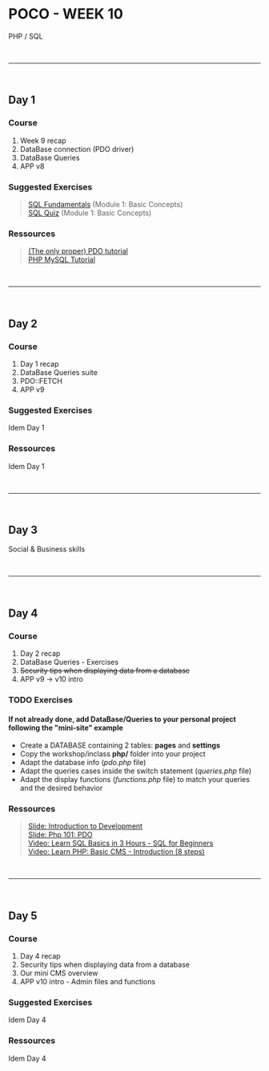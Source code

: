 # POCO - WEEK 10
PHP / SQL


<br>

---

<br>


## Day 1

### Course
1. Week 9 recap
2. DataBase connection (PDO driver)
3. DataBase Queries
4. APP v8


### Suggested Exercises
>[SQL Fundamentals](https://www.sololearn.com/Course/SQL/) (Module 1: Basic Concepts)<br>
[SQL Quiz](https://www.sololearn.com/Course/SQL/) (Module 1: Basic Concepts)<br>

### Ressources
>[(The only proper) PDO tutorial](https://phpdelusions.net/pdo)<br>
[PHP MySQL Tutorial](https://www.w3schools.com/sql/sql_quiz.asp)


<br>

---

<br>


## Day 2

### Course
1. Day 1 recap
2. DataBase Queries suite
3. PDO::FETCH
4. APP v9


### Suggested Exercises
Idem Day 1


### Ressources
Idem Day 1


<br>

---

<br>


## Day 3
Social & Business skills


<br>

---

<br>


## Day 4

### Course
1. Day 2 recap
2. DataBase Queries - Exercises
3. ~~Security tips when displaying data from a database~~
4. APP v9 → v10 intro


### TODO Exercises
#### If not already done, add DataBase/Queries to your personal project following the "mini-site" example<br>
* Create a DATABASE containing 2 tables: **pages** and **settings** 
* Copy the workshop/inclass **php/** folder into your project
* Adapt the database info (*pdo.php* file)
* Adapt the queries cases inside the switch statement (*queries.php* file)
* Adapt the display functions (*functions.php* file) to match your queries and the desired behavior


### Ressources
>[Slide: Introduction to Development](https://www.slideshare.net/mikecrabb/introduction-to-development-for-the-internet/2-Web_10Static_pages_of_hyperlinked)<br>
 [Slide: Php 101: PDO](https://www.slideshare.net/jeremykendall/php-101-pdo)<br>
 [Video: Learn SQL Basics in 3 Hours - SQL for Beginners](https://www.youtube.com/watch?v=7S_tz1z_5bA)<br>
 [Video: Learn PHP: Basic CMS - Introduction (8 steps)](https://www.youtube.com/watch?v=UbsAdx58ch0&list=PLfdtiltiRHWF0O8kS5D_3-nTzsFiPMOfM&index=1)


<br>

---

<br>


## Day 5

### Course
1. Day 4 recap
2. Security tips when displaying data from a database
3. Our mini CMS overview
4. APP v10 intro - Admin files and functions


### Suggested Exercises
Idem Day 4

### Ressources
Idem Day 4